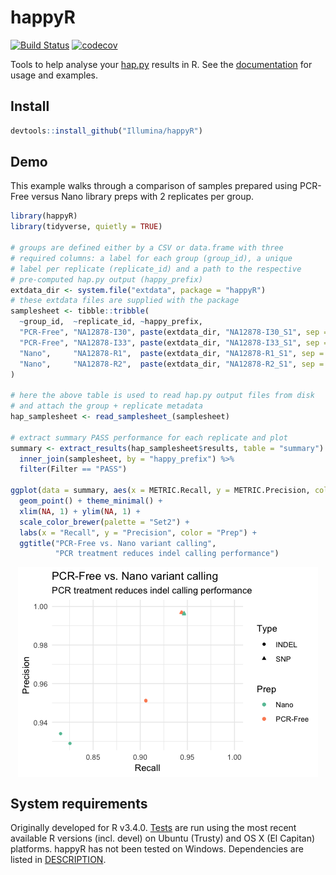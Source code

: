 
# happyR

[![Build
Status](https://travis-ci.org/Illumina/happyR.svg?branch=master)](https://travis-ci.org/Illumina/happyR)
[![codecov](https://codecov.io/gh/Illumina/happyR/branch/master/graph/badge.svg)](https://codecov.io/gh/Illumina/happyR)

Tools to help analyse your [hap.py](https://github.com/Illumina/hap.py)
results in R. See the [documentation](https://illumina.github.io/happyR)
for usage and examples.

## Install

``` r
devtools::install_github("Illumina/happyR")
```

## Demo

This example walks through a comparison of samples prepared using
PCR-Free versus Nano library preps with 2 replicates per group.

``` r
library(happyR)
library(tidyverse, quietly = TRUE)

# groups are defined either by a CSV or data.frame with three 
# required columns: a label for each group (group_id), a unique
# label per replicate (replicate_id) and a path to the respective
# pre-computed hap.py output (happy_prefix)
extdata_dir <- system.file("extdata", package = "happyR")
# these extdata files are supplied with the package
samplesheet <- tibble::tribble(
  ~group_id,  ~replicate_id, ~happy_prefix,
  "PCR-Free", "NA12878-I30", paste(extdata_dir, "NA12878-I30_S1", sep = "/"),
  "PCR-Free", "NA12878-I33", paste(extdata_dir, "NA12878-I33_S1", sep = "/"),
  "Nano",     "NA12878-R1",  paste(extdata_dir, "NA12878-R1_S1", sep = "/"),
  "Nano",     "NA12878-R2",  paste(extdata_dir, "NA12878-R2_S1", sep = "/")
)

# here the above table is used to read hap.py output files from disk 
# and attach the group + replicate metadata
hap_samplesheet <- read_samplesheet_(samplesheet)

# extract summary PASS performance for each replicate and plot
summary <- extract_results(hap_samplesheet$results, table = "summary") %>% 
  inner_join(samplesheet, by = "happy_prefix") %>% 
  filter(Filter == "PASS")

ggplot(data = summary, aes(x = METRIC.Recall, y = METRIC.Precision, color = group_id, shape = Type)) +
  geom_point() + theme_minimal() + 
  xlim(NA, 1) + ylim(NA, 1) +
  scale_color_brewer(palette = "Set2") +
  labs(x = "Recall", y = "Precision", color = "Prep") +
  ggtitle("PCR-Free vs. Nano variant calling",
          "PCR treatment reduces indel calling performance")  
```

<img src="examples/README-usage-1.png" style="display: block; margin: auto;" />

## System requirements

Originally developed for R v3.4.0.
[Tests](https://travis-ci.org/Illumina/happyR) are run using the most
recent available R versions (incl. devel) on Ubuntu (Trusty) and OS X
(El Capitan) platforms. happyR has not been tested on Windows.
Dependencies are listed in [DESCRIPTION](DESCRIPTION).
